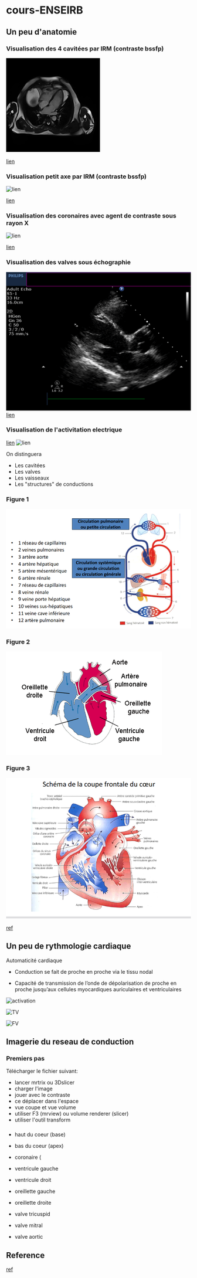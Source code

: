 # cours-ENSEIRB

## Un peu d'anatomie

### Visualisation des 4 cavitées par IRM (contraste bssfp)

![lien](Figures/RV_Infarct_CMR_4_CH_SSFP.gif)

[lien](https://cdn.ymaws.com/scmr.org/resource/resmgr/cow_images/2017/RV_Infarct_CMR_4_CH_SSFP.gif)

### Visualisation petit axe par IRM (contraste bssfp)

![lien](Figures//RV_Infarct_CMR_SA_SSFP_2.gif)

[lien](https://cdn.ymaws.com/scmr.org/resource/resmgr/cow_images/2017/RV_Infarct_CMR_SA_SSFP_2.gif)

### Visualisation des coronaires avec agent de contraste sous rayon X

![lien](Figures/RV_Infarct_RCx_Angiogram_Ini.gif)

[lien](https://cdn.ymaws.com/scmr.org/resource/resmgr/cow_images/2017/RV_Infarct_RCx_Angiogram_Ini.gif)

### Visualisation des valves sous échographie
![lien](Figures/RV_Infarct_Echo_PLAX.gif)
[lien](https://scmr.org/resource/resmgr/cow_images/2017/RV_Infarct_Echo_PLAX.gif)


### Visualisation de l'activitation electrique
[lien](https://media.lactualite.com/2018/04/heart-beat-gif-source-1.gif)
![lien](https://media.lactualite.com/2018/04/heart-beat-gif-source-1.gif)

On distinguera

* Les cavitées 
* Les valves
* Les vaisseaux
* Les "structures" de conductions

### Figure 1
![figure1](Figures/oxygene.png)

### Figure 2
![figure2](Figures/anatomie_simple.gif)

### Figure 3
![figure3](Figures/anatomie.png)

[ref](http://www.lycee-sainte-cecile.com/sites/resources/files/Biologie-Physiopathologie/diaporama%20LE%20CUR%20ET%20LA%20CIRCULATION%20SANGUINE.pdf)



## Un peu de rythmologie cardiaque  

Automaticité cardiaque

* Conduction se fait de proche en proche via  le tissu nodal 

* Capacité de transmission de l’onde de dépolarisation de proche en proche jusqu’aux cellules myocardiques auriculaires et ventriculaires

![activation](https://media.lactualite.com/2018/04/heart-beat-gif-source-1.gif)

![TV](https://lactualite.com/assets/uploads/2018/04/tsvnodale.gif)

![FV](https://www.matierevolution.fr/local/cache-vignettes/L293xH220/-168-97677.gif)

## Imagerie du reseau de conduction

### Premiers pas

 Télécharger le fichier suivant:
- lancer mrtrix ou 3Dslicer
- charger l'image
- jouer avec le contraste
- ce déplacer dans l'espace
- vue coupe et vue volume 
- utiliser F3 (mrview) ou volume renderer (slicer)
- utiliser l'outil transform


### 

- haut du coeur (base)
- bas du coeur (apex)
- coronaire (

- ventricule gauche
- ventricule droit
- oreillette gauche
- oreillette droite

- valve tricuspid 
- valve mitral 
- valve aortic

## Reference 

[ref](http://www.lycee-sainte-cecile.com/sites/resources/files/Biologie-Physiopathologie/diaporama%20LE%20CUR%20ET%20LA%20CIRCULATION%20SANGUINE.pdf)

